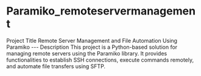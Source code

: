 # Paramiko_remoteservermanagement
Project Title  Remote Server Management and File Automation Using Paramiko   ---  Description  This project is a Python-based solution for managing remote servers using the Paramiko library. It provides functionalities to establish SSH connections, execute commands remotely, and automate file transfers using SFTP. 
